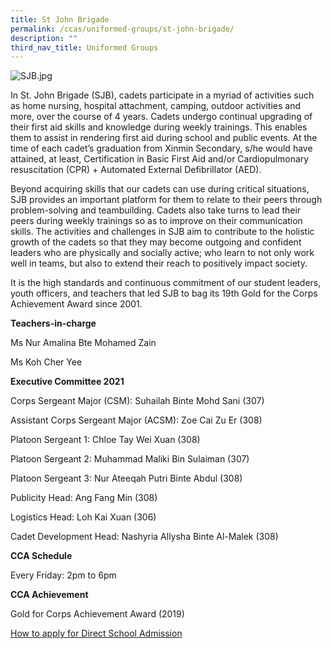 ```yaml
---
title: St John Brigade
permalink: /ccas/uniformed-groups/st-john-brigade/
description: ""
third_nav_title: Uniformed Groups
---
```

![SJB.jpg](https://xinminsec.moe.edu.sg/qql/slot/u505/2021/CCAs/Uniformed%20Groups/St.%20John%20Brigade/SJB.jpg)  

In St. John Brigade (SJB), cadets participate in a myriad of activities such as home nursing, hospital attachment, camping, outdoor activities and more, over the course of 4 years. Cadets undergo continual upgrading of their first aid skills and knowledge during weekly trainings. This enables them to assist in rendering first aid during school and public events. At the time of each cadet’s graduation from Xinmin Secondary, s/he would have attained, at least, Certification in Basic First Aid and/or Cardiopulmonary resuscitation (CPR) + Automated External Defibrillator (AED).

  

Beyond acquiring skills that our cadets can use during critical situations, SJB provides an important platform for them to relate to their peers through problem-solving and teambuilding. Cadets also take turns to lead their peers during weekly trainings so as to improve on their communication skills. The activities and challenges in SJB aim to contribute to the holistic growth of the cadets so that they may become outgoing and confident leaders who are physically and socially active; who learn to not only work well in teams, but also to extend their reach to positively impact society.

  

It is the high standards and continuous commitment of our student leaders, youth officers, and teachers that led SJB to bag its 19th Gold for the Corps Achievement Award since 2001.

  

  

**Teachers-in-charge**

Ms Nur Amalina Bte Mohamed Zain

Ms Koh Cher Yee

  

**Executive Committee 2021**

Corps Sergeant Major (CSM): Suhailah Binte Mohd Sani (307)

Assistant Corps Sergeant Major (ACSM): Zoe Cai Zu Er (308)

Platoon Sergeant 1: Chloe Tay Wei Xuan (308)

Platoon Sergeant 2: Muhammad Maliki Bin Sulaiman (307)

Platoon Sergeant 3: Nur Ateeqah Putri Binte Abdul (308)

  

Publicity Head: Ang Fang Min (308)

Logistics Head: Loh Kai Xuan (306)

Cadet Development Head: Nashyria Allysha Binte Al-Malek (308)

  

**CCA Schedule**

Every Friday: 2pm to 6pm  

  

**CCA Achievement**

Gold for Corps Achievement Award (2019)

  

[How to apply for Direct School Admission](https://xinminsec.moe.edu.sg/resources/students/admissions/direct-school-admission)